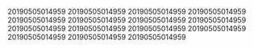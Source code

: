 20190505014959
20190505014959
20190505014959
20190505014959
20190505014959
20190505014959
20190505014959
20190505014959
20190505014959
20190505014959
20190505014959
20190505014959
20190505014959
20190505014959
20190505014959
